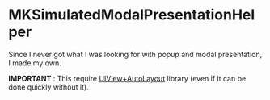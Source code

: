 # MKSimulatedModalPresentationHelper
Since I never got what I was looking for with popup and modal presentation, I made my own.

**IMPORTANT** : This require [UIView+AutoLayout](https://github.com/jrturton/UIView-Autolayout) library (even if it can be done quickly without it).
